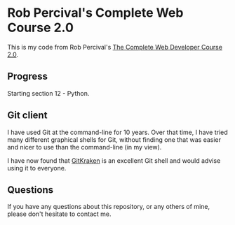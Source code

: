 # Rob Percival's Complete Web Course 2.0

This is my code from Rob Percival's
[The Complete Web Developer Course 2.0](https://www.udemy.com/the-complete-web-developer-course-2).

## Progress

Starting section 12 - Python.

## Git client

I have used Git at the command-line for 10 years.
Over that time, I have tried many different graphical shells for Git,
without finding one that was easier and nicer to use than the command-line
(in my view).

I have now found that [GitKraken](https://www.gitkraken.com) is an excellent
Git shell and would advise using it to everyone.

## Questions

If you have any questions about this repository, or any others of mine, please
don't hesitate to contact me.

